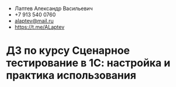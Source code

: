 - Лаптев Александр Васильевич
- +7 913 540 0760
- alaptev@mail.ru
- https://t.me/ALaptev

# ДЗ по курсу Сценарное тестирование в 1С: настройка и практика использования 